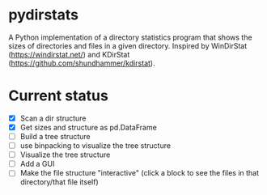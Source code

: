 # pydirstats

A Python implementation of a directory statistics program that shows the sizes of directories and files in a given directory.
Inspired by WinDirStat (https://windirstat.net/) and KDirStat (https://github.com/shundhammer/kdirstat).

# Current status

- [x] Scan a dir structure
- [x] Get sizes and structure as pd.DataFrame
- [ ] Build a tree structure
- [ ] use binpacking to visualize the tree structure
- [ ] Visualize the tree structure
- [ ] Add a GUI
- [ ] Make the file structure "interactive" (click a block to see the files in that directory/that file itself)